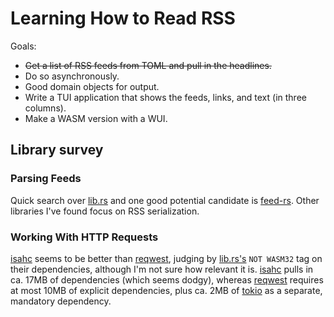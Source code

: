# Learning How to Read RSS

Goals:
- ~~Get a list of RSS feeds from TOML and pull in the headlines.~~
- Do so asynchronously.
- Good domain objects for output.
- Write a TUI application that shows the feeds, links, and text (in three
  columns).
- Make a WASM version with a WUI.

## Library survey

### Parsing Feeds
Quick search over [lib.rs](https://lib.rs) and one good potential candidate is
[feed-rs](https://lib.rs/crates/feed-rs). Other libraries I've found focus on
RSS serialization.

### Working With HTTP Requests

[isahc](https://lib.rs/crates/isahc) seems to be better than
[reqwest](https://lib.rs/crates/reqwest), judging by [lib.rs's](https://lib.rs)
`NOT WASM32` tag on their dependencies, although I'm not sure how relevant it
is. [isahc](https://lib.rs/crates/isahc) pulls in ca. 17MB of dependencies
(which seems dodgy), whereas [reqwest](https://lib.rs/crates/reqwest) requires
at most 10MB of explicit dependencies, plus ca. 2MB of
[tokio](https://lib.rs/crates/tokio) as a separate, mandatory dependency.